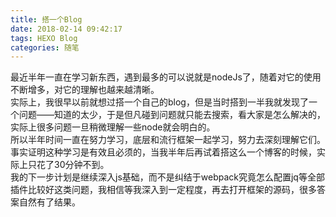 ```yaml
---
title: 搭一个Blog
date: 2018-02-14 09:42:17
tags: HEXO Blog
categories: 随笔
---
```

最近半年一直在学习新东西，遇到最多的可以说就是nodeJs了，随着对它的使用不断增多，对它的理解也越来越清晰。  
实际上，我很早以前就想过搭一个自己的blog，但是当时搭到一半我就发现了一个问题——知道的太少，于是但凡碰到问题就只能去搜索，看大家是怎么解决的，实际上很多问题一旦稍微理解一些node就会明白的。  
所以半年时间一直在努力学习，底层和流行框架一起学习，努力去深刻理解它们。  
事实证明这种学习是有效且必须的，当我半年后再试着搭这么一个博客的时候，实际上只花了30分钟不到。  
我的下一步计划是继续深入js基础，而不是纠结于webpack究竟怎么配置jq等全部插件比较好这类问题，我相信等我深入到一定程度，再去打开框架的源码，很多答案自然有了结果。  